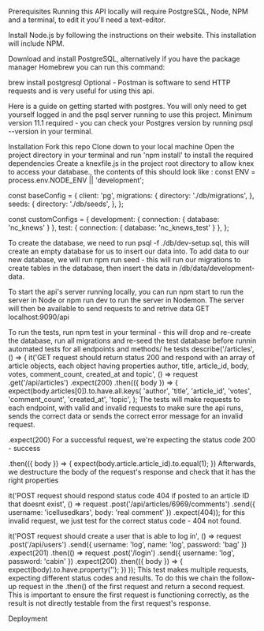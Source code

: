 Prerequisites
Running this API locally will require PostgreSQL, Node, NPM and a terminal, to edit it you'll need a text-editor.

Install Node.js by following the instructions on their website. This installation will include NPM.

Download and install PostgreSQL, alternatively if you have the package manager Homebrew you can run this command:

brew install postgresql
Optional - Postman is software to send HTTP requests and is very useful for using this api.

Here is a guide on getting started with postgres. You will only need to get yourself logged in and the psql server running to use this project. Minimum version 11.1 required - you can check your Postgres version by running psql --version in your terminal.

Installation
Fork this repo
Clone down to your local machine
Open the project directory in your terminal and run 'npm install' to install the required dependencies
Create a knexfile.js in the project root directory to allow knex to access your database., the contents of this should look like :
const ENV = process.env.NODE_ENV || 'development';

const baseConfig = {
client: 'pg',
migrations: {
directory: './db/migrations',
},
seeds: {
directory: './db/seeds',
},
};

const customConfigs = {
development: { connection: { database: 'nc_knews' } },
test: { connection: { database: 'nc_knews_test' } },
};

To create the database, we need to run psql -f ./db/dev-setup.sql, this will create an empty database for us to insert our data into.
To add data to our new database, we will run npm run seed - this will run our migrations to create tables in the database, then insert the data in /db/data/development-data.

To start the api's server running locally, you can run npm start to run the server in Node or npm run dev to run the server in Nodemon.
The server will then be available to send requests to and retrive data
GET localhost:9090/api

To run the tests, run npm test in your terminal - this will drop and re-create the database, run all migrations and re-seed the test database before runnin automated tests for all endpoints and methods/
he tests
describe('/articles', () => {
it('GET request should return status 200 and respond with an array of article objects, each object having properties author, title, article_id, body, votes, comment_count, created_at and topic', () => request
.get('/api/articles')
.expect(200)
.then(({ body }) => {
expect(body.articles[0]).to.have.all.keys(
'author',
'title',
'article_id',
'votes',
'comment_count',
'created_at',
'topic',
);
The tests will make requests to each endpoint, with valid and invalid requests to make sure the api runs, sends the correct data or sends the correct error message for an invalid request.

.expect(200)
For a successful request, we're expecting the status code 200 - success

.then(({ body }) => {
expect(body.article.article_id).to.equal(1);
})
Afterwards, we destructure the body of the request's response and check that it has the right properties

it('POST request should respond status code 404 if posted to an article ID that doesnt exist', () =>
request
.post('/api/articles/6969/comments')
.send({ username: 'icellusedkars', body: 'real comment' })
.expect(404));
for this invalid request, we just test for the correct status code - 404 not found.

it('POST request should create a user that is able to log in', () =>
request
.post('/api/users')
.send({
username: 'log',
name: 'log',
password: 'bag'
})
.expect(201)
.then(() =>
request
.post('/login')
.send({ username: 'log', password: 'cabin' })
.expect(200)
.then(({ body }) => {
expect(body).to.have.property('');
})
));
This test makes multiple requests, expecting different status codes and results. To do this we chain the follow-up request in the .then() of the first request and return a second request. This is important to ensure the first request is functioning correctly, as the result is not directly testable from the first request's response.

Deployment
